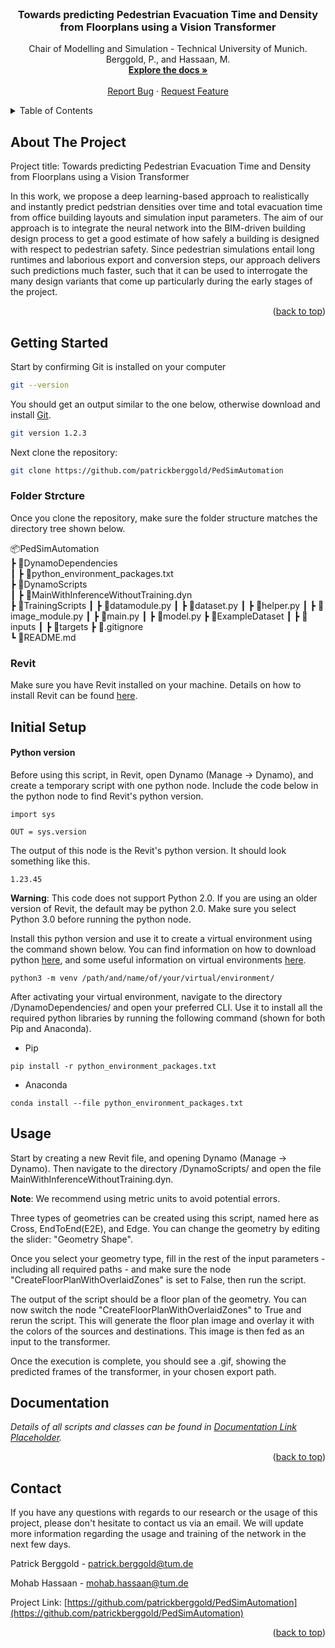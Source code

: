 <div id="top"></div>

<!-- PROJECT LOGO -->
<br />
<div align="center">

  <h3 align="center">Towards predicting Pedestrian Evacuation Time and Density from Floorplans using a Vision Transformer</h3>

  <p align="center">
    Chair of Modelling and Simulation - Technical University of Munich.
    <br />
    Berggold, P., and Hassaan, M.
    <br />
    <a href=#docs><strong>Explore the docs »</strong></a>
    <!-- <strong>[Explore the docs »](#documentation)</strong> -->
    <br />
    <br />
    <a href="mailto:patrick.berggold@tum.de">Report Bug</a>
    ·
    <a href="mailto:patrick.berggold@tum.de">Request Feature</a>
  </p>
</div>

<!-- TABLE OF CONTENTS -->
<details>
  <summary>Table of Contents</summary>
  <ol>
    <li>
      <a href="#about-the-project">About The Project</a>
    </li>
    <li>
      <a href="#getting-started">Getting Started</a>
    </li>
    <li><a href="#usage">Usage</a></li>
    <li><a href="#docs">Documentation</a></li>
    <li><a href="#contact">Contact</a></li>
  </ol>
</details>

<!-- ABOUT THE PROJECT -->

## About The Project

Project title: Towards predicting Pedestrian Evacuation Time and Density from Floorplans using a Vision Transformer

In this work, we propose a deep learning-based approach to realistically and instantly predict pedstrian densities over time and total evacuation time from office building layouts and simulation input parameters.
The aim of our approach is to integrate the neural network into the BIM-driven building design process to get a good estimate of how safely a building is designed with respect to pedestrian safety. Since pedestrian simulations entail long runtimes and laborious export and conversion steps, our approach delivers such predictions much faster, such that it can be used to interrogate the many design variants that come up particularly during the early stages of the project.

<p align="right">(<a href="#top">back to top</a>)</p>

<!-- GETTING STARTED -->

## Getting Started

Start by confirming Git is installed on your computer

```sh
git --version
```

You should get an output similar to the one below, otherwise download and install [Git](https://git-scm.com/downloads).

```sh
git version 1.2.3
```

Next clone the repository:

```sh
git clone https://github.com/patrickberggold/PedSimAutomation
```

### Folder Strcture

Once you clone the repository, make sure the folder structure matches the directory tree shown below.

📦PedSimAutomation  
┣ 📂DynamoDependencies  
┃ ┣ 📜python_environment_packages.txt  
┣ 📂DynamoScripts  
┃ ┣ 📜MainWithInferenceWithoutTraining.dyn  
┣ 📂TrainingScripts
┃ ┣ 📜datamodule.py
┃ ┣ 📜dataset.py
┃ ┣ 📜helper.py
┃ ┣ 📜image_module.py
┃ ┣ 📜main.py
┃ ┣ 📜model.py 
┣ 📂ExampleDataset 
┃ ┣ 📂inputs
┃ ┣ 📂targets
┣ 📜.gitignore  
┗ 📜README.md

### Revit

Make sure you have Revit installed on your machine.
Details on how to install Revit can be found [here](https://www.autodesk.com/products/revit/).

## Initial Setup

#### Python version

Before using this script, in Revit, open Dynamo (Manage -> Dynamo), and create a temporary script with one python node.
Include the code below in the python node to find Revit's python version.

```
import sys

OUT = sys.version
```

The output of this node is the Revit's python version. It should look something like this.

```
1.23.45
```

**Warning**: This code does not support Python 2.0. If you are using an older version of Revit, the default may be python 2.0. Make sure you select Python 3.0 before running the python node.

Install this python version and use it to create a virtual environment using the command shown below.
You can find information on how to download python [here](https://wiki.python.org/moin/BeginnersGuide/Download), and some useful information on virtual environments [here](https://docs.python.org/3/library/venv.html#creating-virtual-environments).

```
python3 -m venv /path/and/name/of/your/virtual/environment/
```

After activating your virtual environment, navigate to the directory /DynamoDependencies/ and open your preferred CLI.
Use it to install all the required python libraries by running the following command (shown for both Pip and Anaconda).

- Pip

```
pip install -r python_environment_packages.txt
```

- Anaconda

```
conda install --file python_environment_packages.txt
```

<!-- USAGE EXAMPLES -->

## Usage

Start by creating a new Revit file, and opening Dynamo (Manage -> Dynamo).
Then navigate to the directory /DynamoScripts/ and open the file MainWithInferenceWithoutTraining.dyn.

**Note**: We recommend using metric units to avoid potential errors.

Three types of geometries can be created using this script, named here as Cross, EndToEnd(E2E), and Edge.
You can change the geometry by editing the slider: "Geometry Shape".

Once you select your geometry type, fill in the rest of the input parameters - including all required paths - and make sure the node "CreateFloorPlanWithOverlaidZones" is set to False, then run the script.

The output of the script should be a floor plan of the geometry.
You can now switch the node "CreateFloorPlanWithOverlaidZones" to True and rerun the script.
This will generate the floor plan image and overlay it with the colors of the sources and destinations.
This image is then fed as an input to the transformer.

Once the execution is complete, you should see a .gif, showing the predicted frames of the transformer, in your chosen export path.

## Documentation

<div id = "docs"></div>

_Details of all scripts and classes can be found in
[Documentation Link Placeholder](https://github.com/patrickberggold/PedSimAutomation)._

<p align="right">(<a href="#top">back to top</a>)</p>

<!-- CONTACT -->

## Contact

If you have any questions with regards to our research or the usage of this project, please don't hesitate to contact us via an email. We will update more information regarding the usage and training of the network in the next few days.

Patrick Berggold - patrick.berggold@tum.de

Mohab Hassaan - mohab.hassaan@tum.de

Project Link: [https://github.com/patrickberggold/PedSimAutomation](https://github.com/patrickberggold/PedSimAutomation)

<p align="right">(<a href="#top">back to top</a>)</p>

<!-- ACKNOWLEDGMENTS -->

<!-- MARKDOWN LINKS & IMAGES -->
<!-- https://www.markdownguide.org/basic-syntax/#reference-style-links -->

[contributors-shield]: https://img.shields.io/github/contributors/othneildrew/Best-README-Template.svg?style=for-the-badge
[contributors-url]: https://github.com/othneildrew/Best-README-Template/graphs/contributors
[forks-shield]: https://img.shields.io/github/forks/othneildrew/Best-README-Template.svg?style=for-the-badge
[forks-url]: https://github.com/othneildrew/Best-README-Template/network/members
[stars-shield]: https://img.shields.io/github/stars/othneildrew/Best-README-Template.svg?style=for-the-badge
[stars-url]: https://github.com/othneildrew/Best-README-Template/stargazers
[issues-shield]: https://img.shields.io/github/issues/othneildrew/Best-README-Template.svg?style=for-the-badge
[issues-url]: https://github.com/othneildrew/Best-README-Template/issues
[license-shield]: https://img.shields.io/github/license/othneildrew/Best-README-Template.svg?style=for-the-badge
[license-url]: https://github.com/othneildrew/Best-README-Template/blob/master/LICENSE.txt
[linkedin-shield]: https://img.shields.io/badge/-LinkedIn-black.svg?style=for-the-badge&logo=linkedin&colorB=555
[linkedin-url]: https://linkedin.com/in/othneildrew
[product-screenshot]: images/screenshot.png
